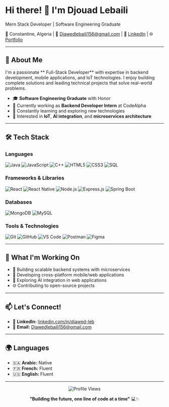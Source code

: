 # Hi there! 👋 I'm Djouad Lebaili

Mern Stack Developer | Software Engineering Graduate 

📍 Constantine, Algeria | 📧 Djawedlebaili156@gmail.com | 💼 [LinkedIn](https://www.linkedin.com/in/djawed-leb) | 🌐[Portfolio](djawedleb-portfolio.vercel.app)

---

## 🚀 About Me

I'm a passionate ** Full-Stack Developer** with expertise in backend development, mobile applications, and IoT technologies. I enjoy building complete solutions and leading technical projects that solve real-world problems.

- 🎓 **Software Engineering Graduate** with Honor
- 💼 Currently working as **Backend Developer Intern** at CodeAlpha
- 🌱 Constantly learning and exploring new technologies
- 🔭 Interested in **IoT**, **AI integration**, and **microservices architecture**

---

## 🛠️ Tech Stack

### Languages
![Java](https://img.shields.io/badge/Java-ED8B00?style=for-the-badge&logo=java&logoColor=white)
![JavaScript](https://img.shields.io/badge/JavaScript-F7DF1E?style=for-the-badge&logo=javascript&logoColor=black)
![C++](https://img.shields.io/badge/C++-00599C?style=for-the-badge&logo=c%2B%2B&logoColor=white)
![HTML5](https://img.shields.io/badge/HTML5-E34F26?style=for-the-badge&logo=html5&logoColor=white)
![CSS3](https://img.shields.io/badge/CSS3-1572B6?style=for-the-badge&logo=css3&logoColor=white)
![SQL](https://img.shields.io/badge/SQL-336791?style=for-the-badge&logo=postgresql&logoColor=white)

### Frameworks & Libraries
![React](https://img.shields.io/badge/React-20232A?style=for-the-badge&logo=react&logoColor=61DAFB)
![React Native](https://img.shields.io/badge/React_Native-20232A?style=for-the-badge&logo=react&logoColor=61DAFB)
![Node.js](https://img.shields.io/badge/Node.js-43853D?style=for-the-badge&logo=node.js&logoColor=white)
![Express.js](https://img.shields.io/badge/Express.js-404D59?style=for-the-badge)
![Spring Boot](https://img.shields.io/badge/Spring_Boot-6DB33F?style=for-the-badge&logo=spring-boot&logoColor=white)

### Databases
![MongoDB](https://img.shields.io/badge/MongoDB-4EA94B?style=for-the-badge&logo=mongodb&logoColor=white)
![MySQL](https://img.shields.io/badge/MySQL-005C84?style=for-the-badge&logo=mysql&logoColor=white)

### Tools & Technologies
![Git](https://img.shields.io/badge/Git-F05032?style=for-the-badge&logo=git&logoColor=white)
![GitHub](https://img.shields.io/badge/GitHub-100000?style=for-the-badge&logo=github&logoColor=white)
![VS Code](https://img.shields.io/badge/VS_Code-007ACC?style=for-the-badge&logo=visual-studio-code&logoColor=white)
![Postman](https://img.shields.io/badge/Postman-FF6C37?style=for-the-badge&logo=postman&logoColor=white)
![Figma](https://img.shields.io/badge/Figma-F24E1E?style=for-the-badge&logo=figma&logoColor=white)

---


## 🎯 What I'm Working On

- 🔧 Building scalable backend systems with microservices
- 📱 Developing cross-platform mobile/web applications
- 🤖 Exploring AI integration in web applications
- 🌐 Contributing to open-source projects

---

## 📫 Let's Connect!

- 💼 **LinkedIn:** [linkedin.com/in/djawed-leb](https://www.linkedin.com/in/djawed-leb)
- 📧 **Email:** Djawedlebaili156@gmail.com

---

## 🌍 Languages

- 🇸🇦 **Arabic:** Native
- 🇫🇷 **French:** Fluent
- 🇺🇸 **English:** Fluent

---

<div align="center">
  <img src="https://komarev.com/ghpvc/?username=djawedleb&color=blueviolet&style=flat-square&label=Profile+Views" alt="Profile Views" />
</div>

<div align="center">
  
  **"Building the future, one line of code at a time"** 💻✨
  
</div>
